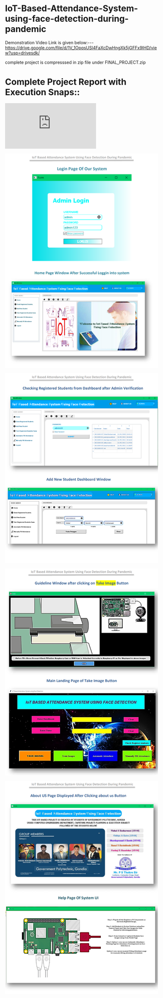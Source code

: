 # IoT-Based-Attendance-System-using-face-detection-during-pandemic

Demonstration Video Link is given below:---
https://drive.google.com/file/d/1V_1OpqsUSl4FaXcDwHngXk5jGFFx9lHD/view?usp=drivesdk/ 

complete project is compresssed in zip file under FINAL_PROJECT.zip

# Complete Project Report with Execution Snaps::
![REPORT.pdf](https://github.com/vishal10kesharwani/IoT-Based-Attendance-System-using-face-detection-during-pandemic/blob/main/CPE%20REPORT.pdf)

![1](https://github.com/vishal10kesharwani/IoT-Based-Attendance-System-using-face-detection-during-pandemic/blob/4a01694ce452fe17ed2ed4eeb53ae5118661fae7/11.png)

![1](https://github.com/vishal10kesharwani/IoT-Based-Attendance-System-using-face-detection-during-pandemic/blob/4a01694ce452fe17ed2ed4eeb53ae5118661fae7/12.png)

![1](https://github.com/vishal10kesharwani/IoT-Based-Attendance-System-using-face-detection-during-pandemic/blob/4a01694ce452fe17ed2ed4eeb53ae5118661fae7/13.png)

![1](https://github.com/vishal10kesharwani/IoT-Based-Attendance-System-using-face-detection-during-pandemic/blob/4a01694ce452fe17ed2ed4eeb53ae5118661fae7/14.png)
